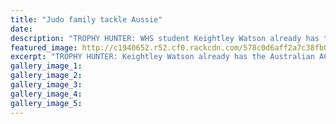 ```yaml
---
title: "Judo family tackle Aussie"
date: 
description: "TROPHY HUNTER: WHS student Keightley Watson already has the Australian ACT and Queensland judo titles in the bag and is aiming to add the Sydney International title in his grade..."
featured_image: http://c1940652.r52.cf0.rackcdn.com/578c0d6aff2a7c38fb000899/Keightley-to-Sydney-for-Intern-title-12-July-Chron.jpg
excerpt: "TROPHY HUNTER: Keightley Watson already has the Australian ACT and Queensland judo titles in the bag and is aiming to add the Sydney International title in his grade."
gallery_image_1: 
gallery_image_2: 
gallery_image_3: 
gallery_image_4: 
gallery_image_5: 
---
```

